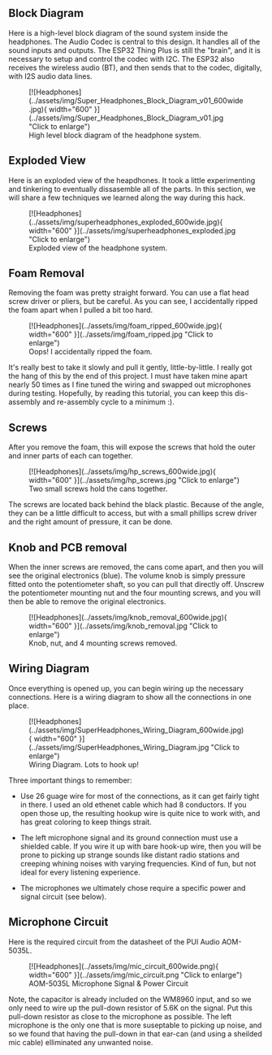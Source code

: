 <!-- This section goes into detail about the various components on the product, solder jumpers as well as the board dimensions with a dimensional drawing exported from Eagle. -->

## Block Diagram

Here is a high-level block diagram of the sound system inside the headphones. The 
Audio Codec is central to this design. It handles all of the sound
inputs and outputs. The ESP32 Thing Plus is still the "brain", and it is necessary 
to setup and control the codec with I2C. The ESP32 also receives the wireless audio (BT), 
and then sends that to the codec, digitally, with I2S audio data lines.

<figure markdown>
[![Headphones](../assets/img/Super_Headphones_Block_Diagram_v01_600wide.jpg){ width="600" }](../assets/img/Super_Headphones_Block_Diagram_v01.jpg "Click to enlarge")
<figcaption markdown>
High level block diagram of the headphone system.
</figcaption>
</figure>

## Exploded View

Here is an exploded view of the heapdhones. It took a little experimenting and tinkering 
to eventually dissasemble all of the parts. In this section, we will share a few
techniques we learned along the way during this hack.

<figure markdown>
[![Headphones](../assets/img/superheadphones_exploded_600wide.jpg){ width="600" }](../assets/img/superheadphones_exploded.jpg "Click to enlarge")
<figcaption markdown>
Exploded view of the headphone system.
</figcaption>
</figure>

## Foam Removal

Removing the foam was pretty straight forward. 
You can use a flat head screw driver or pliers, but be careful. As you can see, 
I accidentally ripped the foam apart when I pulled a bit too hard. 

<figure markdown>
[![Headphones](../assets/img/foam_ripped_600wide.jpg){ width="600" }](../assets/img/foam_ripped.jpg "Click to enlarge")
<figcaption markdown>
Oops! I accidentally ripped the foam.
</figcaption>
</figure>

It's really best to take it slowly and pull it gently, little-by-little. I really got the hang of 
this by the end of this project. I must have taken mine apart nearly 50 times 
as I fine tuned the wiring and swapped out microphones during testing. 
Hopefully, by reading this tutorial, you can keep this dis-assembly and re-assembly 
cycle to a minimum :). 

## Screws

After you remove the foam, this will expose the screws that hold the outer and inner parts 
of each can together. 

<figure markdown>
[![Headphones](../assets/img/hp_screws_600wide.jpg){ width="600" }](../assets/img/hp_screws.jpg "Click to enlarge")
<figcaption markdown>
Two small screws hold the cans together.
</figcaption>
</figure>

The screws are located back behind the black plastic. Because of the angle, they 
can be a little difficult to access, but with a small phillips screw driver and 
the right amount of pressure, it can be done.

## Knob and PCB removal

When the inner screws are removed, the cans come apart, and 
then you will see the original electronics (blue). The volume knob is simply 
pressure fitted onto the potentiometer shaft, so you can pull that directly off. 
Unscrew the potentiometer mounting nut and the four mounting screws, and you will 
then be able to remove the original electronics.

<figure markdown>
[![Headphones](../assets/img/knob_removal_600wide.jpg){ width="600" }](../assets/img/knob_removal.jpg "Click to enlarge")
<figcaption markdown>
Knob, nut, and 4 mounting screws removed.
</figcaption>
</figure>

## Wiring Diagram

Once everything is opened up, you can begin wiring up the necessary connections. 
Here is a wiring diagram to show all the connections in one place. 

<figure markdown>
[![Headphones](../assets/img/SuperHeadphones_Wiring_Diagram_600wide.jpg){ width="600" }](../assets/img/SuperHeadphones_Wiring_Diagram.jpg "Click to enlarge")
<figcaption markdown>
Wiring Diagram. Lots to hook up!
</figcaption>
</figure>

Three important things to remember:

* Use 26 guage wire for most of the connections, as it can get fairly tight in there. 
I used an old ethenet cable which had 8 conductors. If you open those up, the resulting 
hookup wire is quite nice to work with, and has great coloring to keep things strait.

* The left microphone signal and its ground connection must use a shielded cable. If you 
wire it up with bare hook-up wire, then you will be prone to picking up strange 
sounds like distant radio stations and creeping whining noises with varying frequencies. 
Kind of fun, but not ideal for every listening experience.

* The microphones we ultimately chose require a specific power and signal circuit (see below). 

## Microphone Circuit

Here is the required circuit from the datasheet of the PUI Audio AOM-5035L.

<figure markdown>
[![Headphones](../assets/img/mic_circuit_600wide.png){ width="600" }](../assets/img/mic_circuit.png "Click to enlarge")
<figcaption markdown>
AOM-5035L Microphone Signal & Power Circuit
</figcaption>
</figure>

Note, the capacitor is already included on the WM8960 input, and so we 
only need to wire up the pull-down resistor of 5.6K on the signal. Put this pull-down 
resistor as close to the microphone as possible. The left microphone is the only 
one that is more suseptable to picking up noise, and so we found that having the 
pull-down in that ear-can (and using a sheilded mic cable) elliminated any unwanted 
noise.